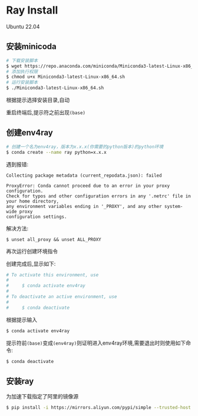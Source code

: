 # Ray Install

Ubuntu 22.04

## 安装minicoda
```bash
# 下载安装脚本
$ wget https://repo.anaconda.com/miniconda/Miniconda3-latest-Linux-x86_64.sh
# 添加执行权限
$ chmod u+x Miniconda3-latest-Linux-x86_64.sh
# 运行安装脚本
$ ./Miniconda3-latest-Linux-x86_64.sh
```

根据提示选择安装目录,自动

重启终端后,提示符之前出现`(base)`

## 创建env4ray

```bash
# 创建一个名为env4ray，版本为x.x.x(你需要的python版本)的python环境
$ conda create --name ray python=x.x.x
```

遇到报错:
```
Collecting package metadata (current_repodata.json): failed

ProxyError: Conda cannot proceed due to an error in your proxy configuration.
Check for typos and other configuration errors in any '.netrc' file in your home directory,
any environment variables ending in '_PROXY', and any other system-wide proxy
configuration settings.

```

解决方法:
```
$ unset all_proxy && unset ALL_PROXY
```
再次运行创建环境指令

创建完成后,显示如下:
```bash                                                                  
# To activate this environment, use                                             
#                                                                               
#     $ conda activate env4ray
#
# To deactivate an active environment, use
#
#     $ conda deactivate

```

根据提示输入
```bash
$ conda activate env4ray
```

提示符前`(base)`变成`(env4ray)`则证明进入env4ray环境,需要退出时则使用如下命令:

```bash
$ conda deactivate
```

## 安装ray

为加速下载指定了阿里的镜像源
```bash
$ pip install -i https://mirrors.aliyun.com/pypi/simple --trusted-host mirrors.aliyun.com -U 'ray[default]'
```